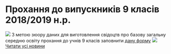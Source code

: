 # Прохання до випускників 9 класів 2018/2019 н.р.
![](/images/прохання-до-випускників-9-класів-20182019-нр/svid1.jpg)
З метою зюору даних для виготовлення свідоцтв про базову загальну середню освіту прохання до учнів 9 класів заповнити [дану форму](https://docs.google.com/forms/d/1LZaX97Fu8szJeNbT8CzJ2xWLYFxHmN_DNWdJnjZsg2k/formrestricted?edit_requested=true)
[![](/images/прохання-до-випускників-9-класів-20182019-нр/svid2.jpg)](https://docs.google.com/forms/d/1LZaX97Fu8szJeNbT8CzJ2xWLYFxHmN_DNWdJnjZsg2k/formrestricted?edit_requested=true)
[Читати усі новини](/news)

